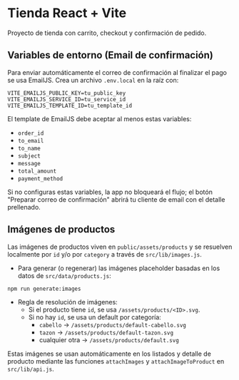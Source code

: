 # Tienda React + Vite

Proyecto de tienda con carrito, checkout y confirmación de pedido.

## Variables de entorno (Email de confirmación)

Para enviar automáticamente el correo de confirmación al finalizar el pago se usa EmailJS. Crea un archivo `.env.local` en la raíz con:

```
VITE_EMAILJS_PUBLIC_KEY=tu_public_key
VITE_EMAILJS_SERVICE_ID=tu_service_id
VITE_EMAILJS_TEMPLATE_ID=tu_template_id
```

El template de EmailJS debe aceptar al menos estas variables:

- `order_id`
- `to_email`
- `to_name`
- `subject`
- `message`
- `total_amount`
- `payment_method`

Si no configuras estas variables, la app no bloqueará el flujo; el botón "Preparar correo de confirmación" abrirá tu cliente de email con el detalle prellenado.

## Imágenes de productos

Las imágenes de productos viven en `public/assets/products` y se resuelven localmente por `id` y/o por `category` a través de `src/lib/images.js`.

- Para generar (o regenerar) las imágenes placeholder basadas en los datos de `src/data/products.js`:

```
npm run generate:images
```

- Regla de resolución de imágenes:
  - Si el producto tiene `id`, se usa `/assets/products/<ID>.svg`.
  - Si no hay `id`, se usa un default por categoría:
    - `cabello` -> `/assets/products/default-cabello.svg`
    - `tazon` -> `/assets/products/default-tazon.svg`
    - cualquier otra -> `/assets/products/default.svg`

Estas imágenes se usan automáticamente en los listados y detalle de producto mediante las funciones `attachImages` y `attachImageToProduct` en `src/lib/api.js`.
